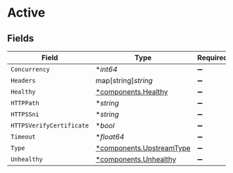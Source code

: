 # Active


## Fields

| Field                                                               | Type                                                                | Required                                                            | Description                                                         |
| ------------------------------------------------------------------- | ------------------------------------------------------------------- | ------------------------------------------------------------------- | ------------------------------------------------------------------- |
| `Concurrency`                                                       | **int64*                                                            | :heavy_minus_sign:                                                  | N/A                                                                 |
| `Headers`                                                           | map[string]*string*                                                 | :heavy_minus_sign:                                                  | N/A                                                                 |
| `Healthy`                                                           | [*components.Healthy](../../models/components/healthy.md)           | :heavy_minus_sign:                                                  | N/A                                                                 |
| `HTTPPath`                                                          | **string*                                                           | :heavy_minus_sign:                                                  | N/A                                                                 |
| `HTTPSSni`                                                          | **string*                                                           | :heavy_minus_sign:                                                  | N/A                                                                 |
| `HTTPSVerifyCertificate`                                            | **bool*                                                             | :heavy_minus_sign:                                                  | N/A                                                                 |
| `Timeout`                                                           | **float64*                                                          | :heavy_minus_sign:                                                  | N/A                                                                 |
| `Type`                                                              | [*components.UpstreamType](../../models/components/upstreamtype.md) | :heavy_minus_sign:                                                  | N/A                                                                 |
| `Unhealthy`                                                         | [*components.Unhealthy](../../models/components/unhealthy.md)       | :heavy_minus_sign:                                                  | N/A                                                                 |